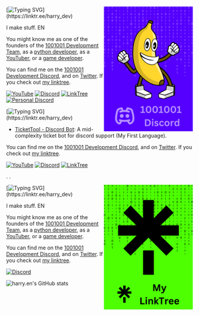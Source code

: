 <a href="https://discord.gg/hc5pDWNNzx"><img width="240" align="right" src="https://github.com/harryen/harryen/blob/main/tempimageforgit.png"></a>

[![Typing SVG](https://readme-typing-svg.herokuapp.com?font=roboto&color=%23F7C51D&size=18&vCenter=true&height=16&lines=Hi+there%2C+I'm+harry.;I'm+from+England+EN.;I'm+the+founder+of+1001001+Development.;I+make+stuff!;I'm+a+python+developer,;a+discord+developer,;and+a+web+developer.)](https://linktr.ee/harry_dev)

I make stuff. EN

You might know me as one of the founders of the [1001001 Development Team](https://discord.gg/hc5pDWNNzx), as a [python developer](https://linktr.ee/harry_dev), as a [YouTuber](https://www.youtube.com/@harrythedev.england), or a [game developer](https://linktr.ee/harry_dev).

You can find me on the [1001001 Development Discord](https://discord.gg/MM4s93Zxh7), and on [Twitter](https://twitter.com/lemonsaurus_rex). If you check out [my linktree](https://linktr.ee/harry_dev).

[![YouTube](https://img.shields.io/badge/YouTube-%23FF0000.svg?&style=for-the-badge&logo=youtube&logoColor=white)](https://www.youtube.com/@harrythedev.england)
[![Discord](https://img.shields.io/badge/Discord-%237289DA.svg?&style=for-the-badge&logo=discord&logoColor=white)](https://discord.gg/hc5pDWNNzx)
[![LinkTree](https://img.shields.io/badge/LinkTree-%32CD32.svg?&style=for-the-badge&logo=linktree&logoColor=white)](https://linktr.ee/harry_dev)
[![Personal Discord](https://img.shields.io/badge/PersonalDiscord-%237289DA.svg?&style=for-the-badge&logo=discord&logoColor=white)](https://discord.com/users/1281671786471362745)



[![Typing SVG](https://readme-typing-svg.herokuapp.com?font=roboto&color=%23F7C51D&size=18&vCenter=true&height=16&lines=My+Projects.)](https://linktr.ee/harry_dev)

- [TicketTool - Discord Bot](https://github.com/harryen/1001001-TicketTool-Discord-Bot): A mid-complexity ticket bot for discord support (My First Language).

You can find me on the [1001001 Development Discord](https://discord.gg/MM4s93Zxh7), and on [Twitter](https://twitter.com/lemonsaurus_rex). If you check out [my linktree](https://linktr.ee/harry_dev).

[![YouTube](https://img.shields.io/badge/YouTube-%23FF0000.svg?&style=for-the-badge&logo=youtube&logoColor=white)](https://www.youtube.com/@harrythedev.england)
[![Discord](https://img.shields.io/badge/Discord-%237289DA.svg?&style=for-the-badge&logo=discord&logoColor=white)](https://discord.gg/hc5pDWNNzx)
[![LinkTree](https://img.shields.io/badge/LinkTree-%32CD32.svg?&style=for-the-badge&logo=linktree&logoColor=white)](https://linktr.ee/harry_dev)


.
.

<a href="https://linktr.ee/harry_dev"><img width="240" align="right" src="https://github.com/harryen/harryen/blob/main/linktree.png"></a>

[![Typing SVG](https://readme-typing-svg.herokuapp.com?font=roboto&color=%23F7C51D&size=18&vCenter=true&height=16&lines=My+GitHub+Statistics.)](https://linktr.ee/harry_dev)

I make stuff. EN

You might know me as one of the founders of the [1001001 Development Team](https://discord.gg/hc5pDWNNzx), as a [python developer](https://linktr.ee/harry_dev), as a [YouTuber](https://www.youtube.com/@harrythedev.england), or a [game developer](https://linktr.ee/harry_dev).

You can find me on the [1001001 Development Discord](https://discord.gg/MM4s93Zxh7), and on [Twitter](https://twitter.com/lemonsaurus_rex). If you check out [my linktree](https://linktr.ee/harry_dev).

[![Discord](https://img.shields.io/badge/Discord-%237289DA.svg?&style=for-the-badge&logo=discord&logoColor=white)](https://discord.gg/hc5pDWNNzx)



![harry.en's GitHub stats](https://github-readme-stats.vercel.app/api?username=harryen&show_icons=true&theme=cobalt&cache_seconds=5)

